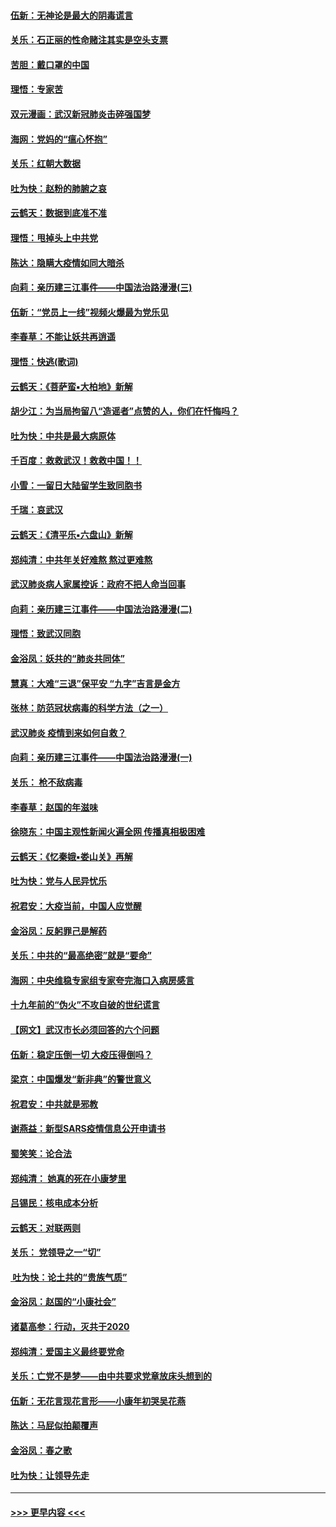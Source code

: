 #### [伍新：无神论是最大的阴毒谎言](../pages/nsc993/n11846129.md?t=02061511) 
#### [关乐：石正丽的性命赌注其实是空头支票](../pages/nsc993/n11846109.md?t=02061511) 
#### [苦胆：戴口罩的中国](../pages/nsc993/n11845576.md?t=02061511) 
#### [理悟：专家苦](../pages/nsc993/n11845564.md?t=02061511) 
#### [双元漫画：武汉新冠肺炎击碎强国梦](../pages/nsc993/n11843320.md?t=02061511) 
#### [海网：党妈的“瘟心怀抱”](../pages/nsc993/n11840740.md?t=02061511) 
#### [关乐：红朝大数据](../pages/nsc993/n11840675.md?t=02061511) 
#### [吐为快：赵粉的肺腑之哀](../pages/nsc993/n11840618.md?t=02061511) 
#### [云鹤天：数据到底准不准](../pages/nsc993/n11840325.md?t=02061511) 
#### [理悟：甩掉头上中共党](../pages/nsc993/n11838826.md?t=02061511) 
#### [陈达：隐瞒大疫情如同大暗杀](../pages/nsc993/n11838771.md?t=02061511) 
#### [向莉：亲历建三江事件——中国法治路漫漫(三)](../pages/nsc993/n11831825.md?t=02061511) 
#### [伍新：“党员上一线”视频火爆最为党乐见](../pages/nsc993/n11838200.md?t=02061511) 
#### [李春草：不能让妖共再逍遥](../pages/nsc993/n11838102.md?t=02061511) 
#### [理悟：快逃(歌词)](../pages/nsc993/n11838083.md?t=02061511) 
#### [云鹤天：《菩萨蛮▪大柏地》新解](../pages/nsc993/n11838059.md?t=02061511) 
#### [胡少江：为当局拘留八“造谣者”点赞的人，你们在忏悔吗？](../pages/nsc993/n11836801.md?t=02061511) 
#### [吐为快：中共是最大病原体](../pages/nsc993/n11836748.md?t=02061511) 
#### [千百度：救救武汉！救救中国！！](../pages/nsc993/n11836145.md?t=02061511) 
#### [小雪：一留日大陆留学生致同胞书](../pages/nsc993/n11834624.md?t=02061511) 
#### [千瑞：哀武汉](../pages/nsc993/n11833647.md?t=02061511) 
#### [云鹤天：《清平乐▪六盘山》新解](../pages/nsc993/n11833611.md?t=02061511) 
#### [郑纯清：中共年关好难熬 熬过更难熬](../pages/nsc993/n11833489.md?t=02061511) 
#### [武汉肺炎病人家属控诉：政府不把人命当回事](../pages/nsc993/n11833205.md?t=02061511) 
#### [向莉：亲历建三江事件——中国法治路漫漫(二)](../pages/nsc993/n11829102.md?t=02061511) 
#### [理悟：致武汉同胞](../pages/nsc993/n11831522.md?t=02061511) 
#### [金浴凤：妖共的“肺炎共同体”](../pages/nsc993/n11829448.md?t=02061511) 
#### [慧真：大难“三退”保平安 “九字”吉言是金方](../pages/nsc993/n11829501.md?t=02061511) 
#### [张林：防范冠状病毒的科学方法（之一）](../pages/nsc993/n11828618.md?t=02061511) 
#### [武汉肺炎 疫情到来如何自救？](../pages/nsc993/n11827632.md?t=02061511) 
#### [向莉：亲历建三江事件——中国法治路漫漫(一)](../pages/nsc993/n11827190.md?t=02061511) 
#### [关乐： 枪不敌病毒](../pages/nsc993/n11826746.md?t=02061511) 
#### [李春草：赵国的年滋味](../pages/nsc993/n11826321.md?t=02061511) 
#### [徐晓东：中国主观性新闻火遍全网 传播真相极困难](../pages/nsc993/n11826508.md?t=02061511) 
#### [云鹤天：《忆秦娥▪娄山关》再解](../pages/nsc993/n11824682.md?t=02061511) 
#### [吐为快：党与人民异忧乐](../pages/nsc993/n11824660.md?t=02061511) 
#### [祝君安：大疫当前，中国人应觉醒](../pages/nsc993/n11821946.md?t=02061511) 
#### [金浴凤：反躬罪己是解药](../pages/nsc993/n11820280.md?t=02061511) 
#### [关乐：中共的“最高绝密”就是“要命”](../pages/nsc993/n11816946.md?t=02061511) 
#### [海网：中央维稳专家组专家夸完海口入病房感言](../pages/nsc993/n11815138.md?t=02061511) 
#### [十九年前的“伪火”不攻自破的世纪谎言](../pages/nsc993/n11813238.md?t=02061511) 
#### [【网文】武汉市长必须回答的六个问题](../pages/nsc993/n11813848.md?t=02061511) 
#### [伍新：稳定压倒一切 大疫压得倒吗？](../pages/nsc993/n11812634.md?t=02061511) 
#### [梁京：中国爆发“新非典”的警世意义](../pages/nsc993/n11812554.md?t=02061511) 
#### [祝君安：中共就是邪教](../pages/nsc993/n11812431.md?t=02061511) 
#### [谢燕益：新型SARS疫情信息公开申请书](../pages/nsc993/n11808840.md?t=02061511) 
#### [蜀笑笑：论合法](../pages/nsc993/n11808064.md?t=02061511) 
#### [郑纯清： 她真的死在小康梦里](../pages/nsc993/n11806623.md?t=02061511) 
#### [吕锡民：核电成本分析](../pages/nsc993/n11806284.md?t=02061511) 
#### [云鹤天：对联两则](../pages/nsc993/n11805957.md?t=02061511) 
#### [关乐： 党领导之一“切”](../pages/nsc993/n11804505.md?t=02061511) 
#### [ 吐为快：论土共的“贵族气质”](../pages/nsc993/n11804490.md?t=02061511) 
#### [金浴凤：赵国的“小康社会”](../pages/nsc993/n11804452.md?t=02061511) 
#### [诸葛高参：行动，灭共于2020](../pages/nsc993/n11804120.md?t=02061511) 
#### [郑纯清：爱国主义最终要党命](../pages/nsc993/n11802197.md?t=02061511) 
#### [关乐：亡党不是梦——由中共要求党章放床头想到的](../pages/nsc993/n11802156.md?t=02061511) 
#### [伍新：无花言现花言形——小康年初哭吴花燕](../pages/nsc993/n11800044.md?t=02061511) 
#### [陈达：马屁似拍颠覆声](../pages/nsc993/n11800010.md?t=02061511) 
#### [金浴凤：春之歌](../pages/nsc993/n11797687.md?t=02061511) 
#### [吐为快：让领导先走](../pages/nsc993/n11797512.md?t=02061511) 

----
#### [ >>> 更早内容 <<< ](../indexes/nsc993-earlier.md)
